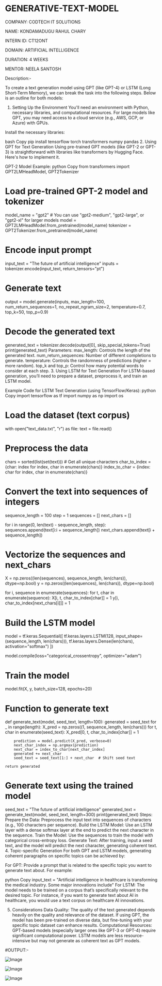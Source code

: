 # GENERATIVE-TEXT-MODEL

COMPANY: CODTECH IT SOLUTIONS

NAME: KONDAMADUGU RAHUL CHARY

INTERN ID: CT12ONT

DOMAIN: ARTIFICIAL INTELLIGENCE

DURATION: 4 WEEKS

MENTOR: NEELA SANTOSH

Description:-

To create a text generation model using GPT (like GPT-4) or LSTM (Long Short-Term Memory), we can break the task into the following steps. Below is an outline for both models:

1. Setting Up the Environment
You'll need an environment with Python, necessary libraries, and computational resources. For large models like GPT, you may need access to a cloud service (e.g., AWS, GCP, or Azure) with GPUs.

Install the necessary libraries:

bash
Copy
pip install tensorflow torch transformers numpy pandas
2. Using GPT for Text Generation
Using pre-trained GPT models (like GPT-2 or GPT-3) is straightforward with libraries like transformers by Hugging Face. Here's how to implement it.

GPT-2 Model Example:
python
Copy
from transformers import GPT2LMHeadModel, GPT2Tokenizer

# Load pre-trained GPT-2 model and tokenizer
model_name = "gpt2"  # You can use "gpt2-medium", "gpt2-large", or "gpt2-xl" for larger models
model = GPT2LMHeadModel.from_pretrained(model_name)
tokenizer = GPT2Tokenizer.from_pretrained(model_name)

# Encode input prompt
input_text = "The future of artificial intelligence"
inputs = tokenizer.encode(input_text, return_tensors="pt")

# Generate text
output = model.generate(inputs, max_length=100, num_return_sequences=1, no_repeat_ngram_size=2, temperature=0.7, top_k=50, top_p=0.9)

# Decode the generated text
generated_text = tokenizer.decode(output[0], skip_special_tokens=True)
print(generated_text)
Parameters:
max_length: Controls the length of the generated text.
num_return_sequences: Number of different completions to generate.
temperature: Controls the randomness of predictions (higher = more random).
top_k and top_p: Control how many potential words to consider at each step.
3. Using LSTM for Text Generation
For LSTM-based generation, you’ll need to prepare a dataset, preprocess it, and train an LSTM model.

Example Code for LSTM Text Generation (using TensorFlow/Keras):
python
Copy
import tensorflow as tf
import numpy as np
import os

# Load the dataset (text corpus)
with open("text_data.txt", "r") as file:
    text = file.read()

# Preprocess the data
chars = sorted(list(set(text)))  # Get all unique characters
char_to_index = {char: index for index, char in enumerate(chars)}
index_to_char = {index: char for index, char in enumerate(chars)}

# Convert the text into sequences of integers
sequence_length = 100
step = 1
sequences = []
next_chars = []

for i in range(0, len(text) - sequence_length, step):
    sequences.append(text[i:i + sequence_length])
    next_chars.append(text[i + sequence_length])

# Vectorize the sequences and next_chars
X = np.zeros((len(sequences), sequence_length, len(chars)), dtype=np.bool)
y = np.zeros((len(sequences), len(chars)), dtype=np.bool)

for i, sequence in enumerate(sequences):
    for t, char in enumerate(sequence):
        X[i, t, char_to_index[char]] = 1
    y[i, char_to_index[next_chars[i]]] = 1

# Build the LSTM model
model = tf.keras.Sequential([
    tf.keras.layers.LSTM(128, input_shape=(sequence_length, len(chars))),
    tf.keras.layers.Dense(len(chars), activation="softmax")
])

model.compile(loss="categorical_crossentropy", optimizer="adam")

# Train the model
model.fit(X, y, batch_size=128, epochs=20)

# Function to generate text
def generate_text(model, seed_text, length=100):
    generated = seed_text
    for _ in range(length):
        X_pred = np.zeros((1, sequence_length, len(chars)))
        for t, char in enumerate(seed_text):
            X_pred[0, t, char_to_index[char]] = 1

        prediction = model.predict(X_pred, verbose=0)
        next_char_index = np.argmax(prediction)
        next_char = index_to_char[next_char_index]
        generated += next_char
        seed_text = seed_text[1:] + next_char  # Shift seed text

    return generated

# Generate text using the trained model
seed_text = "The future of artificial intelligence"
generated_text = generate_text(model, seed_text, length=300)
print(generated_text)
Steps:
Prepare the Data: Preprocess the input text into sequences of characters (e.g., 100 characters per sequence).
Build the LSTM Model: Use an LSTM layer with a dense softmax layer at the end to predict the next character in the sequence.
Train the Model: Use the sequences to train the model with categorical cross-entropy loss.
Generate Text: After training, input a seed text, and the model will predict the next character, generating coherent text.
4. Topic-specific Generation
For both GPT and LSTM models, generating coherent paragraphs on specific topics can be achieved by:

For GPT: Provide a prompt that is related to the specific topic you want to generate text about. For example:

python
Copy
input_text = "Artificial intelligence in healthcare is transforming the medical industry. Some major innovations include"
For LSTM: The model needs to be trained on a corpus that’s specifically relevant to the desired topic. For instance, if you want to generate text about AI in healthcare, you would use a text corpus on healthcare AI innovations.

5. Considerations
Data Quality: The quality of the text generated depends heavily on the quality and relevance of the dataset. If using GPT, the model has been pre-trained on diverse data, but fine-tuning with your specific topic dataset can enhance results.
Computational Resources: GPT-based models (especially larger ones like GPT-3 or GPT-4) require significant computational power. LSTM models are less resource-intensive but may not generate as coherent text as GPT models.

#OUTPUT:-

![Image](https://github.com/user-attachments/assets/7198e0c0-d62e-4b7f-acdb-5da22c0411d0)

![Image](https://github.com/user-attachments/assets/5fe95194-0337-420f-a0f1-e14b975753a9)

![Image](https://github.com/user-attachments/assets/2372a298-83de-4f09-a311-6ccfc2c44738)


